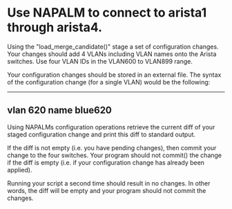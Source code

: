 # Use NAPALM to connect to arista1 through arista4.

Using the "load_merge_candidate()" stage a set of configuration changes. Your
changes should add 4 VLANs including VLAN names onto the Arista switches. Use
four VLAN IDs in the VLAN600 to VLAN899 range.

Your configuration changes should be stored in an external file. The syntax
of the configuration change (for a single VLAN) would be the following:

------
vlan 620
   name blue620
------

Using NAPALMs configuration operations retrieve the current diff of your staged
configuration change and print this diff to standard output.

If the diff is not empty (i.e. you have pending changes), then commit your
change to the four switches. Your program should not commit() the change if the
diff is empty (i.e. if your configuration change has already been applied).

Running your script a second time should result in no changes. In other words,
the diff will be empty and your program should not commit the changes.
